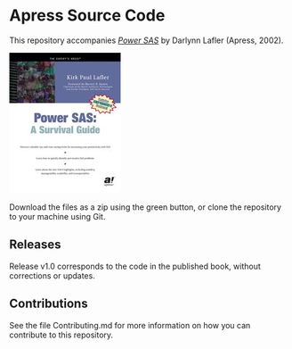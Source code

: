 # Apress Source Code

This repository accompanies [*Power SAS*](http://www.apress.com/9781590590669) by Darlynn Lafler (Apress, 2002).

![Cover image](9781590590669.jpg)

Download the files as a zip using the green button, or clone the repository to your machine using Git.

## Releases

Release v1.0 corresponds to the code in the published book, without corrections or updates.

## Contributions

See the file Contributing.md for more information on how you can contribute to this repository.
